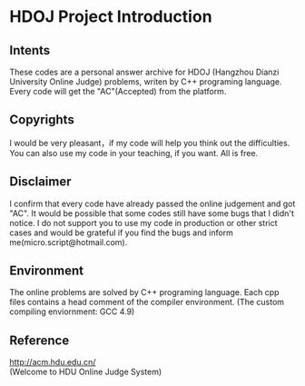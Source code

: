 # HDOJ Project Introduction
## Intents
<p>These codes are a personal answer archive  for HDOJ (Hangzhou Dianzi University Online Judge) problems, writen by C++ programing language. Every code will get the "AC"(Accepted) from the platform.</p>

## Copyrights
<p>I would be very pleasant，if my code will help you think out the difficulties. You can also use my code in your teaching, if you want. All is free.</p>

## Disclaimer
<p>I confirm that every code have already passed the online judgement and got "AC". It would be possible that some codes still have some bugs that I didn't notice. I do not support you to use my code in production or other strict cases and would be grateful if you find the bugs and inform me(micro.script@hotmail.com). </p>

## Environment
<p>The online problems are solved by C++ programing language. Each cpp files contains a head comment of the compiler environment. (The custom compiling enviornment: GCC 4.9)</p>

## Reference
http://acm.hdu.edu.cn/<br />
(Welcome to HDU Online Judge System)
